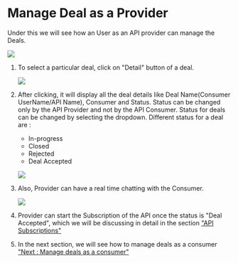 



# Manage Deal as a Provider

Under this we will see how an User as an API provider can manage the
Deals.

![](../images/dashboard/deals/provider_update_01.png)

1.  To select a particular deal, click on \"Detail\" button of a deal.

    ![](../images/dashboard/deals/provider_update_02.png)

2.  After clicking, it will display all the deal details like Deal
    Name(Consumer UserName/API Name), Consumer and Status. Status can be
    changed only by the API Provider and not by the API Consumer. Status
    for deals can be changed by selecting the dropdown. Different status
    for a deal are :

    -   In-progress
    -   Closed
    -   Rejected
    -   Deal Accepted

    ![](../images/dashboard/deals/provider_update_03.png)

3.  Also, Provider can have a real time chatting with the Consumer.

    ![](../images/dashboard/deals/provider_update_04.png)

4.  Provider can start the Subscription of the API once the status is
    \"Deal Accepted\", which we will be discussing in detail in the
    section [\"API Subscriptions\"](manageSubscriptions)

5.  In the next section, we will see how to manage deals as a consumer
    [\"Next : Manage deals as a consumer\"](consumerdeals)




